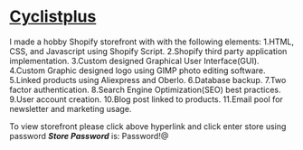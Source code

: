 # [Cyclistplus](https://rockit-products.myshopify.com/)

I made a hobby Shopify storefront with with the following elements:
1.HTML, CSS, and Javascript using Shopify Script.
2.Shopify third party application implementation.
3.Custom designed Graphical User Interface(GUI).
4.Custom Graphic designed logo using GIMP photo editing software.
5.Linked products using Aliexpress and Oberlo.
6.Database backup.
7.Two factor authentication.
8.Search Engine Optimization(SEO) best practices.
9.User account creation.
10.Blog post linked to products.
11.Email pool for newsletter and marketing usage.

To view storefront please click above hyperlink and click enter store using password
***Store Password*** is: Password!@
